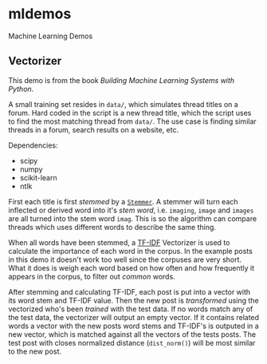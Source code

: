 mldemos
=======

Machine Learning Demos

## Vectorizer

This demo is from the book *Building Machine Learning Systems with Python*.

A small training set resides in `data/`, which simulates thread titles on a forum. Hard coded in the script is a new thread title, which the script uses to find the most matching thread from `data/`. The use case is finding similar threads in a forum, search results on a website, etc.

Dependencies:

* scipy
* numpy
* scikit-learn
* ntlk

First each title is first *stemmed* by a [`Stemmer`](http://en.wikipedia.org/wiki/Stemming). A stemmer will turn each inflected or derived word into it's *stem word*, i.e. `imaging`, `image` and `images` are all turned into the stem word `imag`. This is so the algorithm can compare threads which uses different words to describe the same thing.

When all words have been stemmed, a [TF-IDF](http://en.wikipedia.org/wiki/Tf%E2%80%93idf) Vectorizer is used to calculate the importance of each word in the corpus. In the example posts in this demo it doesn't work too well since the corpuses are very short. What it does is weigh each word based on how often and how frequently it appears in the corpus, to filter out *common* words.

After stemming and calculating TF-IDF, each post is put into a vector with its word stem and TF-IDF value. Then the new post is *transformed* using the vectorized who's been *trained* with the test data. If no words match any of the test data, the vectorizer will output an empty vector. If it contains related words a vector with the new posts word stems and TF-IDF's is outputed in a new vector, which is matched against all the vectors of the tests posts. The test post with closes normalized distance (`dist_norm()`) will be most similar to the new post.
